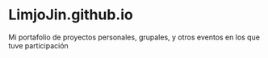 # LimjoJin.github.io
Mi portafolio de proyectos personales, grupales, y otros eventos en los que tuve participación
